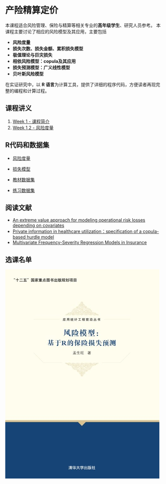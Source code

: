 # 产险精算定价

本课程适合风险管理、保险与精算等相关专业的**高年级学生**、研究人员参考。 本课程主要讨论了相应的风险模型及其应用，主要包括

- **风险度量**
- **损失次数、损失金额、累积损失模型**
- **极值理论与巨灾损失**
- **相依风险模型：copula及其应用**
- **损失预测模型：广义线性模型**
- **贝叶斯风险模型**


在实证研究中，以 **R 语言**为计算工具，提供了详细的程序代码，方便读者再现完整的编程和计算过程。


## 课程讲义
1. [Week 1 - 课程简介](https://github.com/lizhengxiao/Non-life-Insurance-Ratemaking/blob/master/Lectures/01%20%E8%AF%BE%E7%A8%8B%E7%AE%80%E4%BB%8B.pptx)
2. [Week 1,2 - 风险度量](https://github.com/lizhengxiao/Non-life-Insurance-Ratemaking/blob/master/Lectures/02%20%20%E9%A3%8E%E9%99%A9%E5%BA%A6%E9%87%8F.pptx)

## R代码和数据集
-  [风险度量](https://github.com/lizhengxiao/Non-life-Insurance-Ratemaking/blob/master/Codes/1.%20%E9%A3%8E%E9%99%A9%E5%BA%A6%E9%87%8F.r)
- [损失模型]()

- [教材数据集](https://github.com/lizhengxiao/Non-life-Insurance-Ratemaking/tree/master/%E3%80%8A%E9%A3%8E%E9%99%A9%E6%A8%A1%E5%9E%8B%E3%80%8B%E6%95%99%E6%9D%90%E6%95%B0%E6%8D%AE%E9%9B%86)
- [练习数据集](https://github.com/lizhengxiao/Non-life-Insurance-Ratemaking/tree/master/%E3%80%8A%E9%A3%8E%E9%99%A9%E6%A8%A1%E5%9E%8B%E3%80%8B%E7%BB%83%E4%B9%A0%E6%95%B0%E6%8D%AE%E9%9B%86)

## 阅读文献
- [An extreme value approach for modeling operational risk losses depending on covariates](https://github.com/lizhengxiao/Non-life-Insurance-Ratemaking/blob/master/%E9%98%85%E8%AF%BB%E6%9D%90%E6%96%99/An%20extreme%20value%20approach%20for%20modeling%20operational%20risk%20losses%20depending%20on%20covariates.pdf)
- [Private information in healthcare utilization：specification of a copula-based hurdle model](https://github.com/lizhengxiao/Non-life-Insurance-Ratemaking/blob/master/%E9%98%85%E8%AF%BB%E6%9D%90%E6%96%99/Peng(2015)%20-%20Private%20information%20in%20healthcare%20utilization%EF%BC%9Aspecification%20of%20a%20copula-based%20hurdle%20model.pdf)
- [Multivariate Frequency-Severity Regression Models in Insurance](https://github.com/lizhengxiao/Non-life-Insurance-Ratemaking/blob/master/%E9%98%85%E8%AF%BB%E6%9D%90%E6%96%99/Frees(2016)%20-%20Multivariate%20Frequency-Severity%20Regression%20Models%20in%20Insurance.pdf)


## 选课名单


 ![](风险模型.jpg)